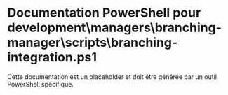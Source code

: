 # Documentation PowerShell pour development\managers\branching-manager\scripts\branching-integration.ps1

Cette documentation est un placeholder et doit être générée par un outil PowerShell spécifique.
